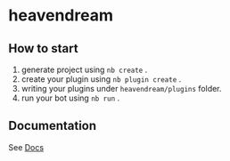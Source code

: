 # heavendream

## How to start

1. generate project using `nb create` .
2. create your plugin using `nb plugin create` .
3. writing your plugins under `heavendream/plugins` folder.
4. run your bot using `nb run` .

## Documentation

See [Docs](https://v2.nonebot.dev/)
